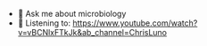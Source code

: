 * 🦠 Ask me about microbiology
* 🎵 Listening to: https://www.youtube.com/watch?v=vBCNlxFTkJk&ab_channel=ChrisLuno

<!--
**ade1aide/ade1aide** is a ✨ _special_ ✨ repository because its `README.md` (this file) appears on your GitHub profile.

Here are some ideas to get you started:

- 🔭 I’m currently working on ...
- 🌱 I’m currently learning ...
- 👯 I’m looking to collaborate on ...
- 🤔 I’m looking for help with ...
- 💬 Ask me about ...
- 📫 How to reach me: ...
- 😄 Pronouns: ...
- ⚡ Fun fact: ...
-->
